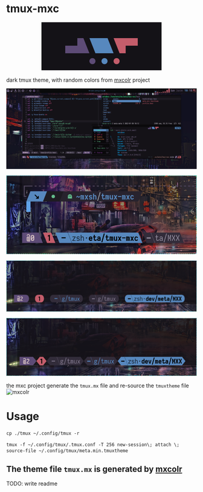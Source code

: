 # tmux-mxc
<p align="center">
  <img src="./assets/2022-01-29-163127_318x127_scrot.png">
</p>

dark tmux theme, with random colors from [mxcolr](https://github.com/metaory/mxcolr) project

<p align="center">
  <img src="./assets/2022-01-30-101819_2560x1080_scrot.png">
</p>

<p align="center">
  <img src="./assets/2022-01-30-162046_734x304_scrot.png">
</p>

<p align="center">
  <img src="./assets/2022-01-31-155740_1017x271_scrot.png">
</p>

<p align="center">
  <img src="./assets/2022-01-31-155810_899x273_scrot.png">
</p>

the mxc project generate the `tmux.mx` file and re-source the `tmuxtheme` file
![mxcolr](./assets/gifcast_220201101903.gif)

Usage
=====
```
cp ./tmux ~/.config/tmux -r
```

```
tmux -f ~/.config/tmux/.tmux.conf -T 256 new-session\; attach \; source-file ~/.config/tmux/meta.min.tmuxtheme
```

## The theme file `tmux.mx` is generated by [mxcolr](https://github.com/metaory/mxcolr/blob/master/plugins/2-tmux.sh)

TODO: write readme
